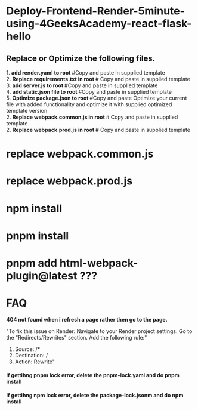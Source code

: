 <h1> Deploy-Frontend-Render-5minute-using-4GeeksAcademy-react-flask-hello </h1>

<h2> Replace or Optimize the following files. </h2>
1. <strong> add render.yaml to root </strong> #Copy and paste in supplied template
<br>
2. <strong> Replace requirements.txt in root </strong> # Copy and paste in supplied template
<br>
3. <strong> add server.js to root </strong> #Copy and paste in supplied template
<br>
4. <strong> add static.json file to root </strong> #Copy and paste in supplied template
<br>
5. <strong> Optimize package.json to root </strong> #Copy and paste Optimize your current file with added functionality and optimize it with supplied optimized template version
<br>
2. <strong> Replace webpack.common.js in root </strong> # Copy and paste in supplied template
<br>
2. <strong> Replace webpack.prod.js in root </strong> # Copy and paste in supplied template
<br>

# replace webpack.common.js
# replace webpack.prod.js

# npm install

# pnpm install

# pnpm add html-webpack-plugin@latest  ???

<h1>FAQ</h1>

<strong> 404 not found when i refresh a page rather then go to the page. </strong>

"To fix this issue on Render:
Navigate to your Render project settings.
Go to the "Redirects/Rewrites" section.
Add the following rule:"
1. Source: /*
2. Destination: /
3. Action: Rewrite"

<h4>If gettihng pnpm lock error, delete the pnpm-lock.yaml and do pnpm install</h4>
<h4>If gettihng npm lock error, delete the package-lock.jsonm and do npm install</h4>

   
